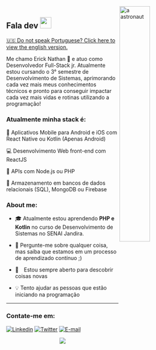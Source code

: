 <a href="https://blush.design/pt/artists/RyUTVuP8G4QeAAEEQgug/pablo-stanley" title="Illustration by Pablo Stanley">
  <img align="right" src="https://images.blush.design/zV4kqq0-yOM8Mj4wX2eH?w=920&auto=compress&cs=srgb" alt="a astronaut" width=40% height=40% />
</a>

## Fala dev <img src="https://raw.githubusercontent.com/kaueMarques/kaueMarques/master/hi.gif" width="30px">

<a href="https://github.com/ericknathan/ericknathan/blob/main/README-EN.md">🇺🇸 Do not speak Portuguese? Click here to view the english version.</a>

Me chamo Erick Nathan 🚀 e atuo como Desenvolvedor Full-Stack jr. Atualmente estou cursando o 3° semestre de Desenvolvimento de Sistemas, aprimorando cada vez mais meus conhecimentos técnicos e pronto para conseguir impactar cada vez mais vidas e rotinas utilizando a programação!

### Atualmente minha stack é:

📱 Aplicativos Mobile para Android e iOS com React Native ou Kotlin (Apenas Android)

💻 Desenvolvimento Web front-end com ReactJS

📡 APIs com Node.js ou PHP

💾 Armazenamento em bancos de dados relacionais (SQL), MongoDB ou Firebase

### About me:

- 🎓 Atualmente estou aprendendo **PHP e Kotlin** no curso de Desenvolvimento de Sistemas no SENAI Jandira.

- 💬 Pergunte-me sobre qualquer coisa, mas saiba que estamos em um processo de aprendizado contínuo ;)

- 🔭 Estou sempre aberto para descobrir coisas novas

- 💡 Tento ajudar as pessoas que estão iniciando na programação

<hr>

### Contate-me em:
[![Linkedin](https://img.shields.io/badge/Linkedin-2867b2?style=for-the-badge&logo=linkedin&logoColor=white)](https://www.linkedin.com/in/ericknathan/)
[![Twitter](https://img.shields.io/badge/Twitter-1DA1F2?style=for-the-badge&logo=twitter&logoColor=white)](https://twitter.com/onathandev)
[![E-mail](https://img.shields.io/badge/Email-EA4335?style=for-the-badge&logo=gmail&logoColor=white)](mailto:erick.capito@hotmail.com)

<div align="center">
  <a href="https://github.com/anuraghazra/github-readme-stats">
    <img align="center" src="https://github-readme-stats.vercel.app/api?username=ericknathan&show_icons=true&theme=tokyonight&hide_border=true&locale=pt-br" />
  </a>
</div>
